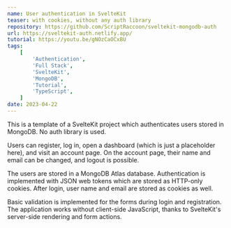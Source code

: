 ```yaml
---
name: User authentication in SvelteKit
teaser: with cookies, without any auth library
repository: https://github.com/ScriptRaccoon/sveltekit-mongodb-auth
url: https://sveltekit-auth.netlify.app/
tutorial: https://youtu.be/gNOzCaOCxBU
tags:
    [
        'Authentication',
        'Full Stack',
        'SvelteKit',
        'MongoDB',
        'Tutorial',
        'TypeScript',
    ]
date: 2023-04-22
---
```


This is a template of a SvelteKit project which authenticates users stored in MongoDB. No auth library is used.

Users can register, log in, open a dashboard (which is just a placeholder here), and visit an account page. On the account page, their name and email can be changed, and logout is possible.

The users are stored in a MongoDB Atlas database. Authentication is implemented with JSON web tokens which are stored as HTTP-only cookies. After login, user name and email are stored as cookies as well.

Basic validation is implemented for the forms during login and registration. The application works without client-side JavaScript, thanks to SvelteKit's server-side rendering and form actions.
